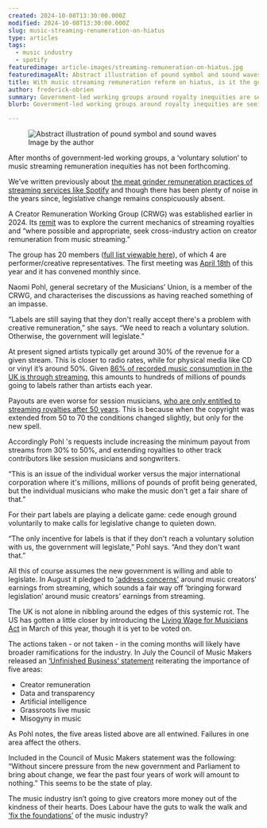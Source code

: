 ```yaml
---
created: 2024-10-08T13:30:00.000Z
modified: 2024-10-08T13:30:00.000Z
slug: music-streaming-renumeration-on-hiatus
type: articles
tags:
  - music industry
  - spotify
featuredimage: article-images/streaming-remuneration-on-hiatus.jpg
featuredimageAlt: Abstract illustration of pound symbol and sound waves
title: With music streaming remuneration reform on hiatus, is it the government’s cue to step in?
author: frederick-obrien
summary: Government-led working groups around royalty inequities are seeing labels dig in their heels. Labour have a layup political win in front of them, if they have the guts to take it
blurb: Government-led working groups around royalty inequities are seeing labels dig in their heels. Labour have a layup political win in front of them, if they have the guts to take it

---
```


<figure class="wide">
  <img src="article-images/streaming-remuneration-on-hiatus.jpg" alt="Abstract illustration of pound symbol and sound waves" />
  <figcaption>Image by the author</figcaption>
</figure>

After months of government-led working groups, a ‘voluntary solution’ to music streaming remuneration inequities has not been forthcoming.

We’ve written previously about [the meat grinder remuneration practices of streaming services like Spotify](https://audioxide.com/articles/what-would-a-music-streaming-minimum-wage-look-like/) and though there has been plenty of noise in the years since, legislative change remains conspicuously absent.

A Creator Remuneration Working Group (CRWG) was established earlier in 2024. Its [remit](https://assets.publishing.service.gov.uk/media/65d37f420f4eb10064a98169/Creator_Remuneration_Working_Group_-_ToR.pdf) was to explore the current mechanics of streaming royalties and “where possible and appropriate, seek cross-industry action on creator remuneration from music streaming.”

The group has 20 members ([full list viewable here](https://assets.publishing.service.gov.uk/media/65d37f340f4eb1ec90a981ef/Creator_Remuneration_Working_Group__CRWG__-_Membership--.pdf)), of which 4 are performer/creative representatives. The first meeting was [April 18th](https://councilmusicmakers.org/creator-remuneration-working-group-cmm-opening-statement/) of this year and it has convened monthly since.

Naomi Pohl, general secretary of the Musicians’ Union, is a member of the CRWG, and characterises the discussions as having reached something of an impasse.  

“Labels are still saying that they don't really accept there's a problem with creative remuneration,” she says. “We need to reach a voluntary solution. Otherwise, the government will legislate.”

At present signed artists typically get around 30% of the revenue for a given stream. This is closer to radio rates, while for physical media like CD or vinyl it’s around 50%. Given [86% of recorded music consumption in the UK is through streaming](https://www.bpi.co.uk/media/3742/bpi-streaming-report-2023.pdf), this amounts to hundreds of millions of pounds going to labels rather than artists each year.

Payouts are even worse for session musicians, [who are only entitled to streaming royalties after 50 years](https://musiciansunion.org.uk/working-performing/recording-and-broadcasting/music-copyright-performers-rights-in-sound-recordings/session-fund). This is because when the copyright was extended from 50 to 70 the conditions changed slightly, but only for the new spell.

Accordingly Pohl 's requests include increasing the minimum payout from streams from 30% to 50%, and extending royalties to other track contributors like session musicians and songwriters.

“This is an issue of the individual worker versus the major international corporation where it's millions, millions of pounds of profit being generated, but the individual musicians who make the music don't get a fair share of that.”

For their part labels are playing a delicate game: cede enough ground voluntarily to make calls for legislative change to quieten down.

“The only incentive for labels is that if they don't reach a voluntary solution with us, the government will legislate,” Pohl says. “And they don't want that.”

All this of course assumes the new government is willing and able to legislate. In August it pledged to ['address concerns'](https://www.musicweek.com/digital/read/uk-government-to-address-concerns-around-music-creators-earnings-from-streaming/090230) around music creators’ earnings from streaming, which sounds a fair way off ‘bringing forward legislation’ around music creators’ earnings from streaming. 

The UK is not alone in nibbling around the edges of this systemic rot. The US has gotten a little closer by introducing the [Living Wage for Musicians Act](https://weareumaw.org/make-streaming-pay#:~:text=The%20Living%20Wage%20for%20Musicians%20Act%20makes%20use%20of%20these,streaming%20for%20the%20first%20time.&text=Artists%20may%20receive%2015%2D50,in%20addition%20to%20existing%20payments.) in March of this year, though it is yet to be voted on.

The actions taken - or not taken - in the coming months will likely have broader ramifications for the industry. In July the Council of Music Makers released an [‘Unfinished Business’ statement](https://councilmusicmakers.org/wp-content/uploads/2024/07/CMM-musicmakeragenda-summer2024.pdf) reiterating the importance of five areas:

- Creator remuneration
- Data and transparency
- Artificial intelligence
- Grassroots live music
- Misogyny in music

As Pohl notes, the five areas listed above are all entwined. Failures in one area affect the others.

Included in the Council of Music Makers statement was the following: “Without sincere pressure from the new government and Parliament to bring about change, we fear the past four years of work will amount to nothing.” This seems to be the state of play.

The music industry isn’t going to give creators more money out of the kindness of their hearts. Does Labour have the guts to walk the walk and [‘fix the foundations’](https://www.theguardian.com/politics/article/2024/jul/17/starmer-pledges-to-fix-the-foundations-of-the-country-in-labours-kings-speech) of the music industry?